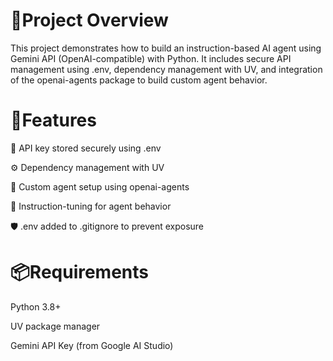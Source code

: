 # 🧠Project Overview
This project demonstrates how to build an instruction-based AI agent using Gemini API (OpenAI-compatible) with Python. It includes secure API management using .env, dependency management with UV, and integration of the openai-agents package to build custom agent behavior.

# 🚀Features
🔐 API key stored securely using .env

⚙️ Dependency management with UV

🤖 Custom agent setup using openai-agents

🧪 Instruction-tuning for agent behavior

🛡️ .env added to .gitignore to prevent exposure

# 📦Requirements
Python 3.8+

UV package manager

Gemini API Key (from Google AI Studio)
